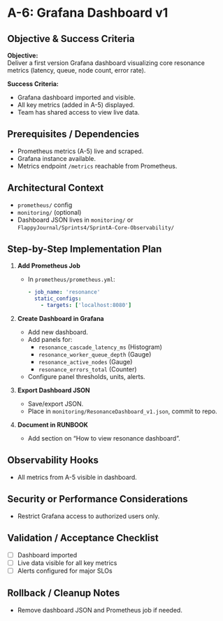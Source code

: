 # A-6: Grafana Dashboard v1

## Objective & Success Criteria
**Objective:**  
Deliver a first version Grafana dashboard visualizing core resonance metrics (latency, queue, node count, error rate).

**Success Criteria:**  
- Grafana dashboard imported and visible.
- All key metrics (added in A-5) displayed.
- Team has shared access to view live data.

## Prerequisites / Dependencies
- Prometheus metrics (A-5) live and scraped.
- Grafana instance available.
- Metrics endpoint `/metrics` reachable from Prometheus.

## Architectural Context
- `prometheus/` config
- `monitoring/` (optional)
- Dashboard JSON lives in `monitoring/` or `FlappyJournal/Sprints4/SprintA-Core-Observability/`

## Step-by-Step Implementation Plan

1. **Add Prometheus Job**
   - In `prometheus/prometheus.yml`:
     ```yaml
     - job_name: 'resonance'
       static_configs:
         - targets: ['localhost:8080']
     ```

2. **Create Dashboard in Grafana**
   - Add new dashboard.
   - Add panels for:
     - `resonance_cascade_latency_ms` (Histogram)
     - `resonance_worker_queue_depth` (Gauge)
     - `resonance_active_nodes` (Gauge)
     - `resonance_errors_total` (Counter)
   - Configure panel thresholds, units, alerts.

3. **Export Dashboard JSON**
   - Save/export JSON.
   - Place in `monitoring/ResonanceDashboard_v1.json`, commit to repo.

4. **Document in RUNBOOK**
   - Add section on “How to view resonance dashboard”.

## Observability Hooks
- All metrics from A-5 visible in dashboard.

## Security or Performance Considerations
- Restrict Grafana access to authorized users only.

## Validation / Acceptance Checklist
- [ ] Dashboard imported
- [ ] Live data visible for all key metrics
- [ ] Alerts configured for major SLOs

## Rollback / Cleanup Notes
- Remove dashboard JSON and Prometheus job if needed.